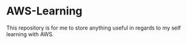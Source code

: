 # AWS-Learning

This repository is for me to store anything useful in regards to my self learning with AWS.